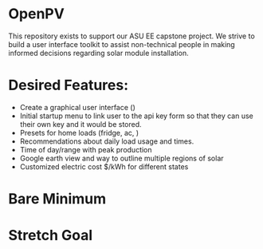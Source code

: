# OpenPV
This repository exists to support our ASU EE capstone project.  We strive to build a user interface toolkit to assist non-technical people in making informed decisions regarding solar module installation.

# Desired Features:
* Create a graphical user interface ()
* Initial startup menu to link user to the api key form so that they can use their own key and it would be stored.
* Presets for home loads (fridge, ac, )
* Recommendations about daily load usage and times.
* Time of day/range with peak production
* Google earth view and way to outline multiple regions of solar
* Customized electric cost $/kWh for different states

# Bare Minimum
# Stretch Goal
